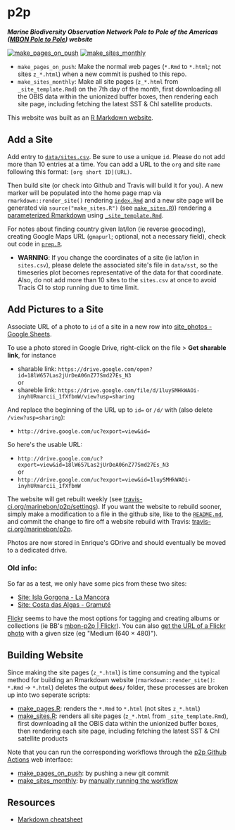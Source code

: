 # p2p
***Marine Biodiversity Observation Network Pole to Pole of the Americas ([MBON Pole to Pole](https://marinebon.org/p2p/)) website***

[![make_pages_on_push](https://github.com/marinebon/p2p/workflows/make_pages_on_push/badge.svg)](https://github.com/marinebon/p2p/actions?query=workflow%3Amake_pages_on_push) [![make_sites_monthly](https://github.com/marinebon/p2p/workflows/make_sites_monthly/badge.svg)](https://github.com/marinebon/p2p/actions?query=workflow%3Amake_sites_monthly)

- `make_pages_on_push`: Make the normal web pages (`*.Rmd` to `*.html`; not sites `z_*.html`) when a new commit is pushed to this repo.
- `make_sites_monthly`: Make all site pages (`z_*.html` from `_site_template.Rmd`) on the 7th day of the month, first downloading all the OBIS data within the unionized buffer boxes, then rendering each site page, including fetching the latest SST & Chl satellite products.

This website was built as an [R Markdown website](https://bookdown.org/yihui/rmarkdown/rmarkdown-site.html).

## Add a Site

Add entry to [`data/sites.csv`](https://github.com/marinebon/p2p/blob/master/data/sites.csv). Be sure to use a unique `id`. Please do not add more than 10 entries at a time. You can add a URL to the `org` and site `name` following this format: `[org short ID](URL)`.

Then build site (or check into Github and Travis will build it for you). A new marker will be populated into the home page map via `rmarkdown::render_site()` rendering [`index.Rmd`](https://github.com/marinebon/p2p/blob/master/index.Rmd) and a new site page will be generated via `source("make_sites.R")` (see [`make_sites.R`](https://github.com/marinebon/p2p/blob/master/index.Rmd))) rendering a [parameterized Rmarkdown](https://bookdown.org/yihui/rmarkdown/parameterized-reports.html) using [`_site_template.Rmd`](https://github.com/marinebon/p2p/blob/master/site_template.Rmd).

For notes about finding country given lat/lon (ie reverse geocoding), creating Google Maps URL (`gmapurl`; optional, not a necessary field), check out code in [`prep.R`](https://github.com/marinebon/p2p/blob/master/prep.R).

- **WARNING**: If you change the coordinates of a site (ie lat/lon in `sites.csv`), please delete the associated site's file in `data/sst`, so the timeseries plot becomes representative of the data for that coordinate. Also, do not add more than 10 sites to the `sites.csv` at once to avoid Tracis CI to stop running due to time limit.

## Add Pictures to a Site

Associate URL of a photo to `id` of a site in a new row into 
[site_photos - Google Sheets](https://docs.google.com/spreadsheets/d/1-1rIIiH9OV1C7vPzAH4R_PpC1fFj3ZoA6sV8J28Loxc/edit#gid=292028887).

To use a photo stored in Google Drive, right-click on the file > **Get sharable link**, for instance

* sharable link: `https://drive.google.com/open?id=18lW657Las2jUrDeA06nZ77Smd27Es_N3` <br/>
or
* shareble link: `https://drive.google.com/file/d/1luySMHkWAOi-inyhURmarcii_1fXfbmW/view?usp=sharing`

And replace the beginning of the URL up to `id=` or `/d/` with (also delete `/view?usp=sharing`): 

* `http://drive.google.com/uc?export=view&id=`

So here's the usable URL:

* `http://drive.google.com/uc?export=view&id=18lW657Las2jUrDeA06nZ77Smd27Es_N3` <br/>
or
* `http://drive.google.com/uc?export=view&id=1luySMHkWAOi-inyhURmarcii_1fXfbmW`

The website will get rebuilt weekly (see [travis-ci.org/marinebon/p2p/settings](https://travis-ci.org/marinebon/p2p/settings)). If you want the website to rebuild sooner, simply make a modification to a file in the github site, like to the [`README.md`](https://github.com/marinebon/p2p/edit/master/README.md), and commit the change to fire off a website rebuild with Travis: [travis-ci.org/marinebon/p2p](https://travis-ci.org/marinebon/p2p).

Photos are now stored in Enrique's GDrive and should eventually be moved to a dedicated drive.

### Old info:

So far as a test, we only have some pics from these two sites:

- [Site: Isla Gorgona - La Mancora](https://marinebon.github.io/p2p/z_col-islagorgona-lamancora.html)
- [Site: Costa das Algas - Gramuté](https://marinebon.github.io/p2p/z_bra-costadasalgas-gramute.html)

[Flickr](http://flickr.com/) seems to have the most options for tagging and creating albums or collections (ie BB's [mbon-p2p | Flickr](https://www.flickr.com/photos/bbest/albums/72157705442437201)). You can also [get the URL of a Flickr photo](https://help.flickr.com/en_us/get-the-url-of-a-flickr-photo-S1Hnnmjym)
with a given size (eg "Medium (640 × 480)").

## Building Website

Since making the site pages (`z_*.html`) is time consuming and the typical method for building an Rmarkdown website (`rmarkdown::render_site()`: `*.Rmd` -> `*.html`) deletes the output **`docs/`** folder, these processes are broken up into two seperate scripts:

- [make_pages.R](https://github.com/marinebon/p2p/blob/master/scripts/make_pages.R): renders the `*.Rmd` to `*.html` (not sites `z_*.html`)
- [make_sites.R](https://github.com/marinebon/p2p/blob/master/scripts/make_sites.R): renders all site pages (`z_*.html` from `_site_template.Rmd`), first downloading all the OBIS data within the unionized buffer boxes, then rendering each site page, including fetching the latest SST & Chl satellite products

Note that you can run the corresponding workflows through the [p2p Github Actions](https://github.com/marinebon/p2p/actions) web interface:

- [make_pages_on_push](https://github.com/marinebon/p2p/actions?query=workflow%3Amake_pages_on_push): by pushing a new git commit
- [make_sites_monthly](https://github.com/marinebon/p2p/actions?query=workflow%3Amake_sites): by [manually running the workflow](https://docs.github.com/en/actions/managing-workflow-runs/manually-running-a-workflow)

## Resources

- [Markdown cheatsheet](https://github.com/adam-p/markdown-here/wiki/Markdown-Cheatsheet)
 
